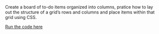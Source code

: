 Create a board of to-do items organized into columns, pratice how to lay out the structure of a grid’s rows and columns and place items within that grid using CSS.

[Run the code here](https://jsfiddle.net/quynhnn/6dxp81k4/)
